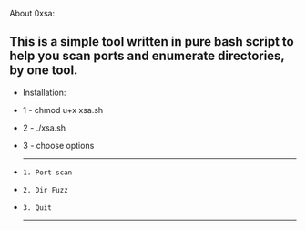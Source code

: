 


About 0xsa:

This is a simple tool written in pure bash script to help you scan ports and enumerate directories, by one tool.
-------------------

* Installation:
* 1 - chmod u+x xsa.sh
* 2 - ./xsa.sh 
* 3 - choose options 

  -------------
*     1. Port scan
*     2. Dir Fuzz
*     3. Quit

  -------------

